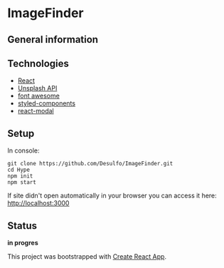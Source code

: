 # ImageFinder

<!-- Live version: [Hype](https://desulfo.github.io/Hype/) -->

## General information

## Technologies

- [React](https://reactjs.org/)
- [Unsplash API](https://unsplash.com/developers)
- [font awesome](https://fontawesome.com/icons/search?style=solid)
- [styled-components](https://styled-components.com/)
- [react-modal](https://github.com/reactjs/react-modal)

## Setup

In console:

```
git clone https://github.com/Desulfo/ImageFinder.git
cd Hype
npm init
npm start
```

If site didn't open automatically in your browser you can access it here: [http://localhost:3000](http://localhost:3000)

## Status

**in progres**

This project was bootstrapped with [Create React App](https://github.com/facebook/create-react-app).
